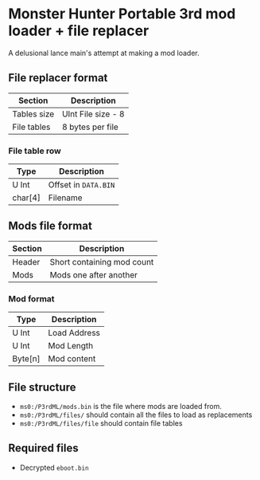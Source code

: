 # Monster Hunter Portable 3rd mod loader + file replacer

A delusional lance main's attempt at making a mod loader.

## File replacer format

| Section     | Description         |
|-------------|---------------------|
| Tables size | UInt File size - 8  |
| File tables | 8 bytes per file    |

### File table row

| Type    | Description         |
|---------|---------------------|
| U Int   | Offset in `DATA.BIN`|
| char[4] | Filename            |

## Mods file format

| Section | Description                |
| ------- | -------------------------- |
| Header  | Short containing mod count |
| Mods    | Mods one after another     |

### Mod format

| Type    | Description  |
| ------- | ------------ |
| U Int   | Load Address |
| U Int   | Mod Length   |
| Byte[n] | Mod content  |

## File structure

 - `ms0:/P3rdML/mods.bin` is the file where mods are loaded from.
 - `ms0:/P3rdML/files/` should contain all the files to load as replacements
 - `ms0:/P3rdML/files/file` should contain file tables

## Required files

- Decrypted `eboot.bin`
